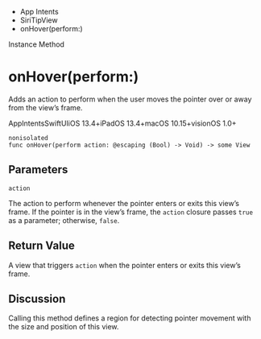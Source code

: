 

- App Intents
- SiriTipView
-  onHover(perform:) 

Instance Method

# onHover(perform:)

Adds an action to perform when the user moves the pointer over or away from the view’s frame.

AppIntentsSwiftUIiOS 13.4+iPadOS 13.4+macOS 10.15+visionOS 1.0+

``` source
nonisolated
func onHover(perform action: @escaping (Bool) -> Void) -> some View
```

## Parameters 

`action`  

The action to perform whenever the pointer enters or exits this view’s frame. If the pointer is in the view’s frame, the `action` closure passes `true` as a parameter; otherwise, `false`.

## Return Value

A view that triggers `action` when the pointer enters or exits this view’s frame.

## Discussion

Calling this method defines a region for detecting pointer movement with the size and position of this view.

